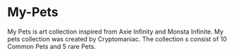 # My-Pets
My Pets is art collection inspired from Axie Infinity and Monsta Infinite. My pets collection was created by Cryptomaniac.
The collection s consist of 10 Common Pets and 5 rare Pets.